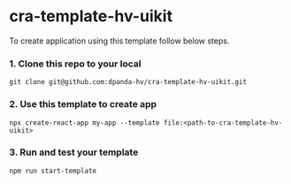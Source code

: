 # cra-template-hv-uikit

To create application using this template follow below steps.

### 1. Clone this repo to your local
```
git clone git@github.com:dpanda-hv/cra-template-hv-uikit.git
```

### 2. Use this template to create app
```
npx create-react-app my-app --template file:<path-to-cra-template-hv-uikit>
```

### 3. Run and test your template
```
npm run start-template
```